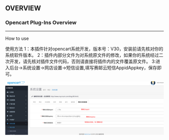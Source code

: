## OVERVIEW

### Opencart Plug-Ins Overview

------

How to use

使用方法
    1：本插件针对opencart系统开发，版本号：V30，安装前请先核对你的系统软件版本。
    2：插件内部分文件为对系统原文件的修改，如果你的系统经过二次开发，请先核对插件文件代码，否则请直接将插件内的文件覆盖原文件。
    3:进入后台->系统设置->网店设置->短信设置,填写赛邮云短信AppidAppkey，保存即可。

![Submail](./markdown/1.png)
